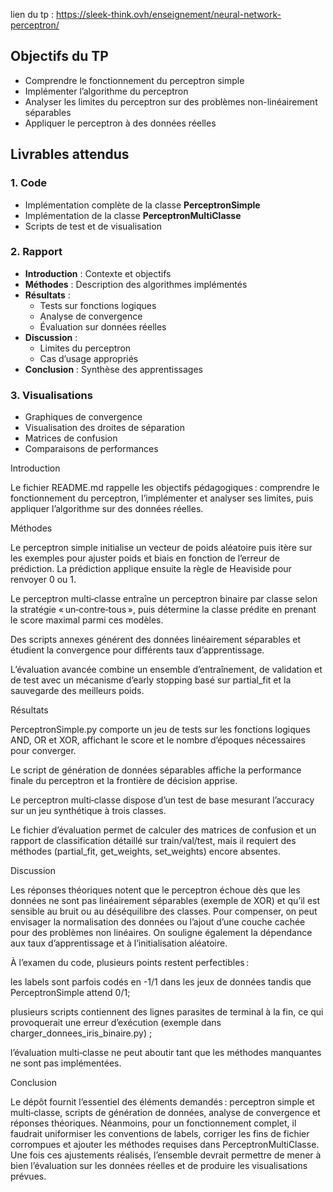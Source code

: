 lien du tp : https://sleek-think.ovh/enseignement/neural-network-perceptron/ 

## Objectifs du TP

- Comprendre le fonctionnement du perceptron simple  
- Implémenter l’algorithme du perceptron  
- Analyser les limites du perceptron sur des problèmes non-linéairement séparables  
- Appliquer le perceptron à des données réelles  

## Livrables attendus

### 1. Code

- Implémentation complète de la classe **PerceptronSimple**  
- Implémentation de la classe **PerceptronMultiClasse**  
- Scripts de test et de visualisation  

### 2. Rapport

- **Introduction** : Contexte et objectifs  
- **Méthodes** : Description des algorithmes implémentés  
- **Résultats** :  
  - Tests sur fonctions logiques  
  - Analyse de convergence  
  - Évaluation sur données réelles  
- **Discussion** :  
  - Limites du perceptron  
  - Cas d’usage appropriés  
- **Conclusion** : Synthèse des apprentissages  

### 3. Visualisations

- Graphiques de convergence  
- Visualisation des droites de séparation  
- Matrices de confusion  
- Comparaisons de performances  



Introduction

Le fichier README.md rappelle les objectifs pédagogiques : comprendre le fonctionnement du perceptron, l’implémenter et analyser ses limites, puis appliquer l’algorithme sur des données réelles.

Méthodes

Le perceptron simple initialise un vecteur de poids aléatoire puis itère sur les exemples pour ajuster poids et biais en fonction de l’erreur de prédiction.
La prédiction applique ensuite la règle de Heaviside pour renvoyer 0 ou 1.

Le perceptron multi‑classe entraîne un perceptron binaire par classe selon la stratégie « un‑contre‑tous », puis détermine la classe prédite en prenant le score maximal parmi ces modèles.

Des scripts annexes générent des données linéairement séparables et étudient la convergence pour différents taux d’apprentissage.

L’évaluation avancée combine un ensemble d’entraînement, de validation et de test avec un mécanisme d’early stopping basé sur partial_fit et la sauvegarde des meilleurs poids.

Résultats

PerceptronSimple.py comporte un jeu de tests sur les fonctions logiques AND, OR et XOR, affichant le score et le nombre d’époques nécessaires pour converger.

Le script de génération de données séparables affiche la performance finale du perceptron et la frontière de décision apprise.

Le perceptron multi‑classe dispose d’un test de base mesurant l’accuracy sur un jeu synthétique à trois classes.

Le fichier d’évaluation permet de calculer des matrices de confusion et un rapport de classification détaillé sur train/val/test, mais il requiert des méthodes (partial_fit, get_weights, set_weights) encore absentes.

Discussion

Les réponses théoriques notent que le perceptron échoue dès que les données ne sont pas linéairement séparables (exemple de XOR) et qu’il est sensible au bruit ou au déséquilibre des classes. Pour compenser, on peut envisager la normalisation des données ou l’ajout d’une couche cachée pour des problèmes non linéaires. On souligne également la dépendance aux taux d’apprentissage et à l’initialisation aléatoire.

À l’examen du code, plusieurs points restent perfectibles :

les labels sont parfois codés en -1/1 dans les jeux de données tandis que PerceptronSimple attend 0/1;

plusieurs scripts contiennent des lignes parasites de terminal à la fin, ce qui provoquerait une erreur d’exécution (exemple dans charger_donnees_iris_binaire.py) ;

l’évaluation multi‑classe ne peut aboutir tant que les méthodes manquantes ne sont pas implémentées.

Conclusion

Le dépôt fournit l’essentiel des éléments demandés : perceptron simple et multi‑classe, scripts de génération de données, analyse de convergence et réponses théoriques. Néanmoins, pour un fonctionnement complet, il faudrait uniformiser les conventions de labels, corriger les fins de fichier corrompues et ajouter les méthodes requises dans PerceptronMultiClasse. Une fois ces ajustements réalisés, l’ensemble devrait permettre de mener à bien l’évaluation sur les données réelles et de produire les visualisations prévues.



